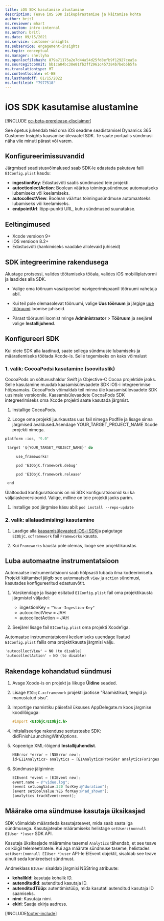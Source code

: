 ```yaml
---
title: iOS SDK kasutamise alustamine
description: Teave iOS SDK isikupärastamise ja käitamise kohta
author: britl
ms.reviewer: mhart
ms.custom: intro-internal
ms.author: britl
ms.date: 09/15/2021
ms.service: customer-insights
ms.subservice: engagement-insights
ms.topic: conceptual
ms.manager: shellyha
ms.openlocfilehash: 879a71175a2e7d44a54d25fd8efb9f12927cea5a
ms.sourcegitcommit: bb1ca84bc38e81fb2ff2961c457384b7beb5b5fa
ms.translationtype: MT
ms.contentlocale: et-EE
ms.lasthandoff: 01/15/2022
ms.locfileid: "7977518"
---
```

# <a name="get-started-with-the-ios-sdk"></a>iOS SDK kasutamise alustamine

[!INCLUDE [cc-beta-prerelease-disclaimer](includes/cc-beta-prerelease-disclaimer.md)]

See õpetus juhendab teid oma iOS seadme seadistamisel Dynamics 365 Customer Insights kaasamise ülevaatel SDK. Te saate portaalis sündmusi näha viie minuti pärast või varem.

## <a name="configuration-options"></a>Konfigureerimissuvandid

Järgmised seadistusvõimalused saab SDK-le edastada pakutava faili `EIConfig.plist` kaudu:

- **ingestionKey**: Edastusvõti saatis sündmused teie projekti.
- **autoctionlectAction**: Boolean väärtus toimingusündmuse automaatseks lubamiseks või keelamiseks.
- **autocollectView**: Boolean väärtus toimingusündmuse automaatseks lubamiseks või keelamiseks.
- **endpointUrl**: lõpp-punkti URL, kuhu sündmused suunatakse.

## <a name="prerequisites"></a>Eeltingimused

- Xcode versioon 9+
- iOS versioon 8.2+
- Edastusvõti (hankimiseks vaadake allolevaid juhiseid)

## <a name="integrate-the-sdk-into-your-application"></a>SDK integreerimine rakendusega

Alustage protsessi, valides töötamiseks tööala, valides iOS mobiiliplatvormi ja laadides alla SDK.

- Valige oma tööruum vasakpoolsel navigeerimispaanil tööruumi vahetaja abil.

- Kui teil pole olemasolevat tööruumi, valige  **Uus tööruum** ja järgige [uue tööruumi](create-workspace.md) loomise juhiseid.

- Pärast tööruumi loomist minge **Administraator** > **Tööruum** ja seejärel valige **Installijuhend**.

## <a name="configure-the-sdk"></a>Konfigureeri SDK

Kui olete SDK alla laadinud, saate sellega sündmuste lubamiseks ja määratlemiseks töötada Xcode-is. Selle tegemiseks on kaks võimalust

### <a name="option-1-using-cocoapods-recommended"></a>1. valik: CocoaPodsi kasutamine (soovituslik)
CocoaPods on sõltuvushaldur Swift ja Objective-C Cocoa projektide jaoks. Selle kasutamine muudab kaasamisülevaadete SDK iOS-i integreerimise hõlpsamaks. CocoaPods võimaldab teil minna üle kaasamisülevaadete SDK uusimale versioonile. Kaasamisülevaadete CocoaPods SDK integreerimiseks oma Xcode projekti saate kasutada järgmist. 

1. Installige CocoaPods. 

1. Looge oma projekti juurkaustas uus fail nimega Podfile ja lisage sinna järgmised avaldused.Asendage YOUR_TARGET_PROJECT_NAME Xcode projekti nimega. 
```objectivec
platform :ios, '9.0'  

 target '${YOUR_TARGET_PROJECT_NAME}' do 

     use_frameworks!   

     pod 'EIObjC.framework.debug' 

     pod 'EIObjC.framework.release' 

 end 
```
Ülaltoodud konfiguratsioonis on nii SDK konfiguratsioonid kui ka väljalaskeversioonid. Valige, milline on teie projekti jaoks parim.

1. Installige pod järgmise käsu abil: `pod install --repo-update `

### <a name="option-2-using-download-link"></a>2. valik: allalaadimislingi kasutamine

1. Laadige alla [kaasamisülevaated iOS-i SDK](https://download.pi.dynamics.com/sdk/EI-SDKs/ei-ios-sdk.zip)ja paigutage `EIObjC.xcframework` fail `Frameworks` kausta.

1. Kui `Frameworks` kausta pole olemas, looge see projektikaustas.

## <a name="enable-auto-instrumentation"></a>Luba automaatne instrumentatsioon
 
Automaatse instrumentatsiooni saab hõlpsasti lubada ilma kodeerimiseta. Projekti käitamisel jälgib see automaatselt `view` ja `action` sündmusi, kasutades konfigureeritud edastusvõtit. 

1. Värskendage ja lisage esitatud `EIConfig.plist` fail oma projektikausta järgmistel väljadel:
    - ingestionKey = `"Your-Ingestion-Key"`
    - autocollectView = JAH
    - autocollectAction = JAH

2. Seejärel lisage fail `EIConfig.plist` oma projekti Xcode'iga. 



Automaatse instrumentatsiooni keelamiseks uuendage lisatud `EIConfig.plist` failis oma projektikausta järgmisi välju. 

```objectivec
'autocollectView' = NO (to disable)
'autocollectAction' = NO (to disable)
```


## <a name="implement-custom-events"></a>Rakendage kohandatud sündmusi

1. Avage Xcode-is on projekt ja liikuge **Üldine** seaded. 
1. Lisage `EIObjC.xcframework` projekti jaotisse "Raamistikud, teegid ja manustatud sisu".

1. Importige raamistiku päisefail üksuses AppDelegate.m koos järgmise koodilõiguga:

    ```objectivec
    #import <EIObjC/EIObjC.h>
    ```

1. Initsialiseerige rakenduse seotusteabe SDK: didFinishLaunchingWithOptions.
1. Kopeerige XML-lõigend **Installijuhendist**.

    ```objectivec
    NSError *error = [NSError new];
    id<EIIAnalytics> analytics = [EIAnalyticsProvider analyticsForIngestionKey:nil error:&error];
    ```

1. Sündmuse jälgimine:

    ```objectivec
    EIEvent *event = [EIEvent new];
    event.name = @"video.log";
    [event setLongValue:320 forKey:@"duration"];
    [event setBoolValue:YES forKey:@"ad_shown"];
    [analytics trackEvent:event];
    ```

## <a name="set-user-details-for-your-event"></a>Määrake oma sündmuse kasutaja üksikasjad

SDK võimaldab määratleda kasutajateavet, mida saab saata iga sündmusega. Kasutajateabe määramiseks helistage `setUser:(nonnull EIUser *)user` SDK API.

Kasutaja üksikasjade määramine tasemel `Analytics` tähendab, et see teave on kõigil telemeetriatele. Kui aga määrate sündmuse taseme, helistades `setUser:(nonnull EIUser *)user` API-le EIEvent objektil, sisaldab see teave ainult seda konkreetset sündmust.

Andmeklass `EIUser` sisaldab järgmisi NSString atribuute:

- **kohalikId**: kasutaja kohalik ID.
- **autenditudId**: autenditud kasutaja ID.
- **autenditudTüüp**: autentimistüüp, mida kasutati autenditud kasutaja ID saamiseks.
- **nimi**: Kasutaja nimi.
- **ekiri**: Saatja ekirja aadress.


[!INCLUDE[footer-include](../includes/footer-banner.md)]
